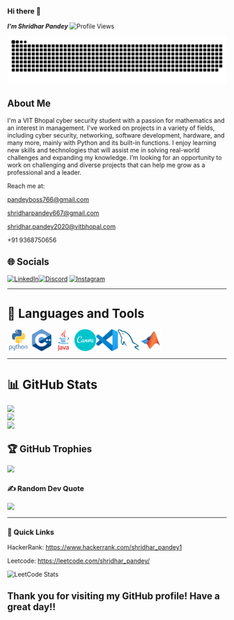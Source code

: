 ### Hi there 👋
***I'm Shridhar Pandey*** 
![Profile Views](https://komarev.com/ghpvc/?username=Shridhar-Pandey-git&color=green)
<div align="center">
<picture>
  <source
    media="(prefers-color-scheme: dark)"
    srcset="https://raw.githubusercontent.com/platane/snk/output/github-contribution-grid-snake-dark.svg"
  />
  <source
    media="(prefers-color-scheme: light)"
    srcset="https://raw.githubusercontent.com/platane/snk/output/github-contribution-grid-snake.svg"
  />
  <img
    alt="github contribution grid snake animation"
    src="https://raw.githubusercontent.com/platane/snk/output/github-contribution-grid-snake.svg"
  />
</picture>
</div>

## About Me
I'm a VIT Bhopal cyber security student with a passion for mathematics and an interest in management. I've worked on projects in a variety of fields, including cyber security, networking, software development, hardware, and many more, mainly with Python and its built-in functions. I enjoy learning new skills and technologies that will assist me in solving real-world challenges and expanding my knowledge. I’m looking for an opportunity to work on challenging and diverse projects that can help me grow as a professional and a leader.

Reach me at: 

pandeyboss766@gmail.com

shridharpandey667@gmail.com

shridhar.pandey2020@vitbhopal.com

+91 9368750656

## 🌐 Socials

<!-- <div id="header" align="center">
  <img src="https://media.giphy.com/media/M9gbBd9nbDrOTu1Mqx/giphy.gif" width="100"/>
</div> -->

 [![LinkedIn](https://img.shields.io/badge/LinkedIn-%230077B5.svg?logo=linkedin&logoColor=white)](https://www.linkedin.com/in/shridhar-pandey)[![Discord](https://img.shields.io/badge/Discord-@shridhar%20Pandey#8065-7289DA?logo=discord&logoColor=white)](https://discord.gg/#8065)
[![Instagram](https://img.shields.io/badge/Instagram-%23E4405F.svg?logo=Instagram&logoColor=white)](https://www.instagram.com/shridhar_siddheshwar_pandey/) 

---

# :book: Languages and Tools

<img src="https://github.com/devicons/devicon/blob/master/icons/python/python-original-wordmark.svg" alt="python logo"  width="50" height ="50" /> <img src="https://github.com/devicons/devicon/blob/master/icons/cplusplus/cplusplus-original.svg" alt="Cplusplus logo"  width="50" height ="50" /><img src="https://github.com/devicons/devicon/blob/master/icons/java/java-original-wordmark.svg" alt="JAVA logo"  width="50" height ="50" /><img src="https://github.com/devicons/devicon/blob/master/icons/canva/canva-original.svg" alt="Canva logo"  width="50" height ="50" /><img src="https://github.com/devicons/devicon/blob/master/icons/vscode/vscode-original.svg" alt="VSCode logo"  width="50" height ="50" /><img src="https://github.com/devicons/devicon/blob/master/icons/mysql/mysql-original.svg" alt="MySQl logo"  width="50" height ="50" /><img src="https://github.com/devicons/devicon/blob/master/icons/matlab/matlab-original.svg" alt="Matlab logo"  width="50" height ="50" />

---

# 📊 GitHub Stats
![](https://github-readme-stats.vercel.app/api?username=Shridhar-Pandey&theme=radical&hide_border=true&include_all_commits=false&count_private=false)<br/>
![](https://github-readme-streak-stats.herokuapp.com/?user=Shridhar-Pandey&theme=radical&hide_border=true)<br/>
![](https://github-readme-stats.vercel.app/api/top-langs/?username=Shridhar-Pandey&theme=radical&hide_border=true&include_all_commits=false&count_private=false&layout=compact)

## 🏆 GitHub Trophies
![](https://github-profile-trophy.vercel.app/?username=Shridhar-Pandey&theme=radical&no-frame=false&no-bg=true&margin-w=4)

### ✍ Random Dev Quote
![](https://quotes-github-readme.vercel.app/api?type=horizontal&theme=radical)

<!-- [![](https://visitcount.itsvg.in/api?id=Shridhar-Pandey&icon=6&color=0)](https://visitcount.itsvg.in) -->

---

### :link: Quick Links
HackerRank: 
https://www.hackerrank.com/shridhar_pandey1

Leetcode: 
https://leetcode.com/shridhar_pandey/

![LeetCode Stats](https://leetcode-stats-six.vercel.app/api?username=shridhar_pandey&theme=dark)

Thank you for visiting my GitHub profile! Have a great day!!
---
<!--
**Shridhar-Pandey/Shridhar-Pandey** is a ✨ _special_ ✨ repository because its `README.md` (this file) appears on your GitHub profile.

Here are some ideas to get you started:

- 🔭 I’m currently working on ...
- 🌱 I’m currently learning ...
- 👯 I’m looking to collaborate on ...
- 🤔 I’m looking for help with ...
- 💬 Ask me about ...
- 📫 How to reach me: ...
- 😄 Pronouns: ...
- ⚡ Fun fact: ...
-->
